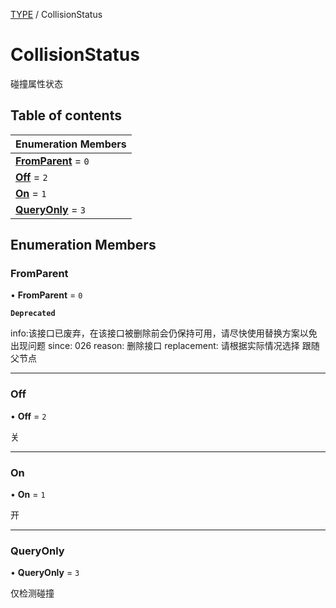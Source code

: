 [TYPE](../groups/Core.TYPE.md) / CollisionStatus

# CollisionStatus <Badge type="tip" text="Enumeration" /> <Score text="CollisionStatus" />

碰撞属性状态

## Table of contents

| Enumeration Members |
| :-----|
| **[FromParent](mw.CollisionStatus.md#fromparent)** = ``0`` <br> |
| **[Off](mw.CollisionStatus.md#off)** = ``2`` <br> |
| **[On](mw.CollisionStatus.md#on)** = ``1`` <br> |
| **[QueryOnly](mw.CollisionStatus.md#queryonly)** = ``3`` <br> |

## Enumeration Members

### FromParent <Score text="FromParent" /> 

• **FromParent** = ``0``

**`Deprecated`**

info:该接口已废弃，在该接口被删除前会仍保持可用，请尽快使用替换方案以免出现问题 since: 026 reason: 删除接口 replacement: 请根据实际情况选择
跟随父节点

___

### Off <Score text="Off" /> 

• **Off** = ``2``

关

___

### On <Score text="On" /> 

• **On** = ``1``

开

___

### QueryOnly <Score text="QueryOnly" /> 

• **QueryOnly** = ``3``

仅检测碰撞
